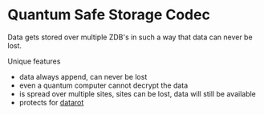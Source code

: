 # Quantum Safe Storage Codec

Data gets stored over multiple ZDB's in such a way that data can never be lost.

Unique features

- data always append, can never be lost
- even a quantum computer cannot decrypt the data
- is spread over multiple sites, sites can be lost, data will still be available
- protects for [datarot](twin__datarot.md)
